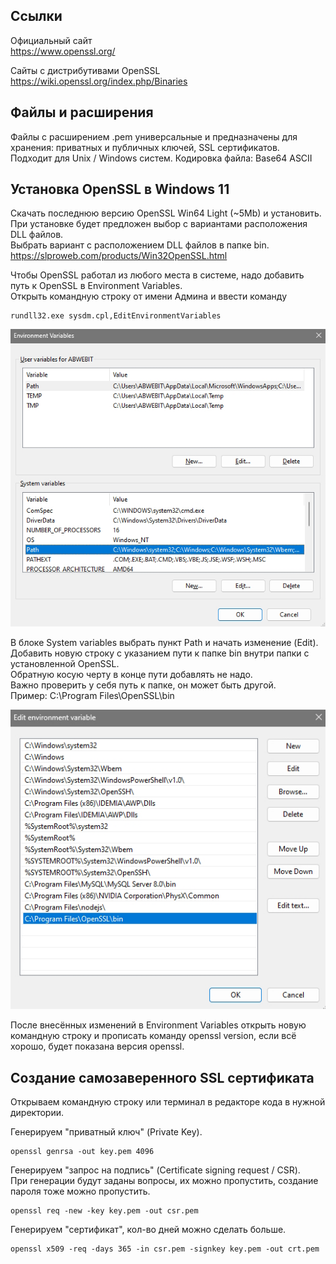 ## Ссылки
Официальный сайт  
https://www.openssl.org/  

Сайты с дистрибутивами OpenSSL  
https://wiki.openssl.org/index.php/Binaries   

## Файлы и расширения 
Файлы с расширением .pem универсальные и предназначены для хранения: приватных и публичных ключей, SSL сертификатов.  
Подходит для Unix / Windows систем. Кодировка файла: Base64 ASCII  

## Установка OpenSSL в Windows 11

Скачать последнюю версию OpenSSL Win64 Light (~5Mb) и установить.  
При установке будет предложен выбор с вариантами расположения DLL файлов.  
Выбрать вариант с расположением DLL файлов в папке bin.  
https://slproweb.com/products/Win32OpenSSL.html  

Чтобы OpenSSL работал из любого места в системе, надо добавить путь к OpenSSL в Environment Variables.  
Открыть командную строку от имени Админа и ввести команду  
```
rundll32.exe sysdm.cpl,EditEnvironmentVariables
```

![image](https://github.com/ABWEBIT/Node-Helpers/blob/main/OpenSSL/images/env.jpg?raw=true)

В блоке System variables выбрать пункт Path и начать изменение (Edit).  
Добавить новую строку с указанием пути к папке bin внутри папки с установленной OpenSSL.  
Обратную косую черту в конце пути добавлять не надо.  
Важно проверить у себя путь к папке, он может быть другой.  
Пример: C:\Program Files\OpenSSL\bin  

![image](https://github.com/ABWEBIT/Node-Helpers/blob/main/OpenSSL/images/path.jpg?raw=true)

После внесённых изменений в Environment Variables открыть новую командную строку и прописать команду openssl version, если всё хорошо, будет показана версия openssl.  

## Cоздание самозаверенного SSL сертификата

Открываем командную строку или терминал в редакторе кода в нужной директории.  

Генерируем "приватный ключ" (Private Key).  
```
openssl genrsa -out key.pem 4096  
```

Генерируем "запрос на подпись" (Certificate signing request / CSR).  
При генерации будут заданы вопросы, их можно пропустить, создание пароля тоже можно пропустить.  
```
openssl req -new -key key.pem -out csr.pem  
```

Генерируем "сертификат", кол-во дней можно сделать больше.
```
openssl x509 -req -days 365 -in csr.pem -signkey key.pem -out crt.pem
```
